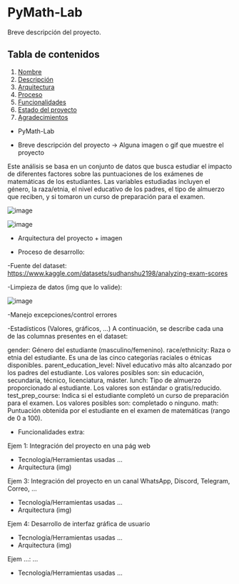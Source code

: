 # PyMath-Lab

Breve descripción del proyecto.

## Tabla de contenidos

1. [Nombre](#Nombre)
2. [Descripción](#descripción)
3. [Arquitectura](#Arquitectura)
4. [Proceso](#Proceso)
5. [Funcionalidades](#Funcionalidades)
6. [Estado del proyecto](#EstadoDelProyecto)
7. [Agradecimientos](#Agradecimientos)


* PyMath-Lab

* Breve descripción del proyecto -> Alguna imagen o gif que muestre el proyecto

Este análisis se basa en un conjunto de datos que busca estudiar el impacto de diferentes factores sobre las puntuaciones de los exámenes de matemáticas de los estudiantes. Las variables estudiadas incluyen el género, la raza/etnia, el nivel educativo de los padres, el tipo de almuerzo que reciben, y si tomaron un curso de preparación para el examen.

![image](https://github.com/user-attachments/assets/ceebd7fc-33a9-43c5-8a33-36af4f5f3458)


![image](https://github.com/user-attachments/assets/936db9d4-54af-4720-8be3-3f32110c8ab7)


* Arquitectura del proyecto + imagen

* Proceso de desarrollo:

-Fuente del dataset: 
https://www.kaggle.com/datasets/sudhanshu2198/analyzing-exam-scores

-Limpieza de datos (img que lo valide):

![image](https://github.com/user-attachments/assets/5ed8450a-cd8a-4fac-a08e-a91fd0904d9c)


-Manejo excepciones/control errores

-Estadísticos (Valores, gráficos, …)
A continuación, se describe cada una de las columnas presentes en el dataset:

gender: Género del estudiante (masculino/femenino).
race/ethnicity: Raza o etnia del estudiante. Es una de las cinco categorías raciales o étnicas disponibles.
parent_education_level: Nivel educativo más alto alcanzado por los padres del estudiante. Los valores posibles son: sin educación, secundaria, técnico, licenciatura, máster.
lunch: Tipo de almuerzo proporcionado al estudiante. Los valores son estándar o gratis/reducido.
test_prep_course: Indica si el estudiante completó un curso de preparación para el examen. Los valores posibles son: completado o ninguno.
math: Puntuación obtenida por el estudiante en el examen de matemáticas (rango de 0 a 100).

* Funcionalidades extra:

Ejem 1: Integración del proyecto en una pág web
- Tecnología/Herramientas usadas …
- Arquitectura (img)

Ejem 3: Integración del proyecto en un canal WhatsApp, Discord, Telegram, Correo, …
- Tecnología/Herramientas usadas …
- Arquitectura (img)

Ejem 4: Desarrollo de interfaz gráfica de usuario
- Tecnología/Herramientas usadas …
- Arquitectura (img)

Ejem …: …
- Tecnología/Herramientas usadas …
